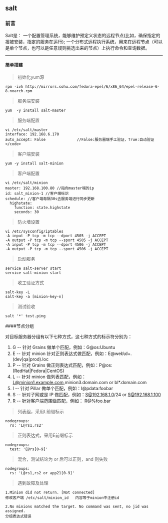 ## salt

### 前言

Salt是：
一个配置管理系统，能够维护预定义状态的远程节点(比如，确保指定的报被安装，指定的服务在运行);
一个分布式远程执行系统，用来在远程节点（可以是单个节点，也可以是任意规则挑选出来的节点）上执行命令和查询数据。


***
#### 简单搭建

>初始化yum源

	rpm -ivh http://mirrors.sohu.com/fedora-epel/6/x86_64/epel-release-6-8.noarch.rpm

>服务端安装

	yum  -y install salt-master

>服务端配置
	
	vi /etc/salt/master
	interface: 192.168.6.170
	auto_accept: False              //False:服务器端手工验证，True:自动验证</code>

>客户端安装

	yum -y install salt-minion

>客户端配置

	vi /etc/salt/minion
	master: 192.168.100.80 //指向master端的ip
	id: salt_minion-1 //客户端标识
	schedule: //客户端每隔30s去服务端进行同步更新
	  highstate:
	    function: state.highstate
	    seconds: 30

>防火墙设置

	vi /etc/sysconfig/iptables
	-A input -P tcp -m tcp --dport 4505 -j ACCEPT
	-A output -P tcp -m tcp --sport 4505 -j ACCEPT
	-A input -P tcp -m tcp --dport 4506 -j ACCEPT
	-A output -P tcp -m tcp --sport 4506 -j ACCEPT

>启动服务

	service salt-server start
	service salt-minion start

>收工验证方式

	salt-key -L
	salt-key -a [minion-key-n]

>测试验收

	salt '*' test.ping

####节点分组

对目标服务器分组有以下七种方式，这七种方式的标示符分别为：

1. G -- 针对 Grains 做单个匹配，例如：G@os:Ubuntu
2. E -- 针对 minion 针对正则表达式做匹配，例如：E@web\d+.(dev|qa|prod).loc
3. P -- 针对 Grains 做正则表达式匹配，例如：P@os:(RedHat|Fedora|CentOS)
4. L -- 针对 minion 做列表匹配，例如：L@minion1.example.com,minion3.domain.com or bl*.domain.com
5. I -- 针对 Pillar 做单个匹配，例如：I@pdata:foobar
6. S -- 针对子网或是 IP 做匹配，例如：S@192.168.1.0/24 or S@192.168.1.100
7. R -- 针对客户端范围做匹配，例如： R@%foo.bar
	

>列表组，采用L前缀标示

	nodegroups:
	  rs: 'L@rs1,rs2'

>正则表达式，采用E前缀标示

	nodegroups:
	  test: 'E@rs[0-9]'

>混合，测试结论为 or 后可以正则，and 则失败
	
	nodegroups:
	  rs: 'L@rs1,rs2 or app21[0-9]'
	
>遇到故障及处理

	1.Minion did not return. [Not connected]
	修改客户端 /etc/salt/minion_id   内容等于minion中注册id

	2.No minions matched the target. No command was sent, no jid was assigned.
	分组表达式错误



